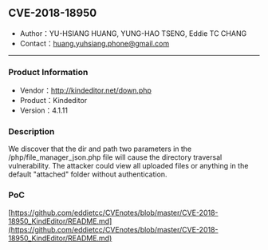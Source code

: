 ## CVE-2018-18950

- Author：YU-HSIANG HUANG, YUNG-HAO TSENG, Eddie TC CHANG
- Contact：huang.yuhsiang.phone@gmail.com

---

### Product Information

- Vendor：http://kindeditor.net/down.php
- Product：Kindeditor
- Version：4.1.11

### Description

We discover that the dir and path two parameters in the /php/file_manager_json.php file will cause the directory traversal vulnerability. The attacker could view all uploaded files or anything in the default "attached" folder without authentication.

### PoC

[https://github.com/eddietcc/CVEnotes/blob/master/CVE-2018-18950_KindEditor/README.md](https://github.com/eddietcc/CVEnotes/blob/master/CVE-2018-18950_KindEditor/README.md)
